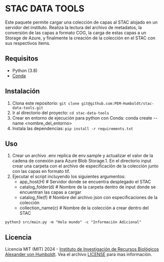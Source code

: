 # STAC DATA TOOLS

Este paquete permite cargar una colección de capas al STAC alojado en un servidor del instituto. Realiza la lectura del archivo de metadatos, la conversión de las capas a formato COG, la carga de estas capas a un Storage de Azure, y finalmente la creación de la colección en el STAC con sus respectivos items.

## Requisitos

- Python (3.8)
- [Conda](https://conda.io/projects/conda/en/latest/index.html)

## Instalación

1. Clona este repositorio: `git clone git@github.com:PEM-Humboldt/stac-data-tools.git`
2. Ir al directorio del proyecto: `cd stac-data-tools`
3. Crear en entorno de ejecución para python con Conda: conda create --name <nombre_del_entorno>
4. Instala las dependencias: `pip install -r requirements.txt`

## Uso

1. Crear un archivo .env replica de env.sample y actualizar el valor de la cadena de conexión para Azure Blob Storage.1. En el directorio input crear una carpeta con el archivo de especificación de la colección junto con las capas en formato tif.
1. Ejecutar el script incluyendo los siguientes argumentos:
    - app_host(H) # Servidor donde se encuentra desplegado el STAC
    - catalog_folder(d) # Nombre de la carpeta dentro de input donde se encuentran las capas a cargar
    - catalog_file(f) # Nombre del archivo json con especificaciones de la colección
    - collection_name(c) # Nombre de la colección a crear dentro del STAC

```
python3 src/main.py -m "Hola mundo" -c "Información Adicional"
```

## Licencia

Licencia MIT (MIT) 2024 - [Instituto de Investigación de Recursos Biológicos Alexander von Humboldt](http://humboldt.org.co). Vea el archivo [LICENSE](LICENSE) para mas información.
